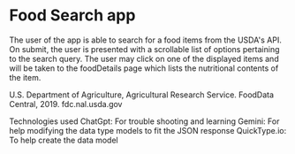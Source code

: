 # Food Search app

The user of the app is able to search for a food items from the USDA's API. On submit, the user is presented with a scrollable list of options pertaining to the search query. The user may click on one of the displayed items and will be taken to the foodDetails page which lists the nutritional contents of the item. 

U.S. Department of Agriculture, Agricultural Research Service. FoodData Central, 2019. fdc.nal.usda.gov



Technologies used
ChatGpt: For trouble shooting and learning 
Gemini: For help modifying the data type models to fit the JSON response 
QuickType.io: To help create the data model 
